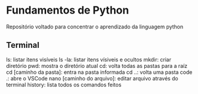 # Fundamentos de Python
Repositório voltado para concentrar o aprendizado da linguagem python

## Terminal
ls: listar itens visíveis 
ls -la: listar itens vísiveis e ocultos
mkdir: criar diretório 
pwd: mostra o diretório atual 
cd: volta todas as pastas para a raíz
cd [caminho da pasta]: entra na pasta informada
cd ..: volta uma pasta 
code .: abre o VSCode 
nano [caminho do arquivo]: editar arquivo através do terminal
history: lista todos os comandos feitos 

